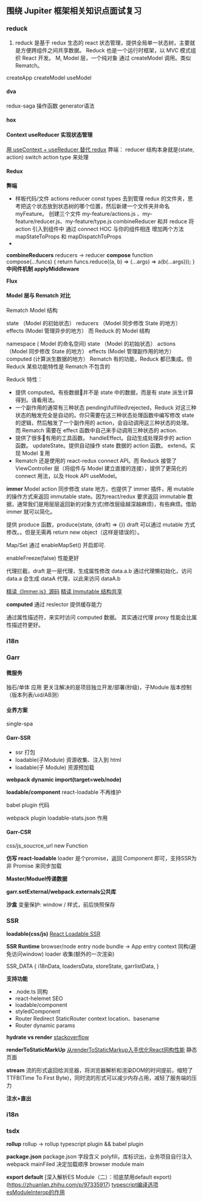 ## 围绕 Jupiter 框架相关知识点面试复习

### reduck
1. reduck 是基于 redux 生态的 react 状态管理，提供全局单一状态树，主要就是方便跨组件之间共享数据。
Reduck 也是一个运行时框架，以 MVC 模式组织 React 开发。
M, Model 层，一个纯对象 通过 createModel 调用。类似 Rematch。

createApp
createModel
useModel

#### dva
redux-saga
操作函数
generator语法

#### hox


#### Context useReducer 实现状态管理
[用 useContext + useReducer 替代 redux](https://juejin.im/post/5ceb37c851882520724c7504)
弊端：
reducer 结构本身就是(state, action) switch action type 来处理

#### Redux
**弊端**
- 样板代码/文件  actions reducer const types
去到管理 redux 的文件夹，思考把这个状态放到状态树的哪个位置，然后新建一个文件夹并命名 myFeature。
创建三个文件 my-feature/actions.js 、my-feature/reducer.js、my-feature/type.js
combineReducer 和并 reduce
将 action 引入到组件中
通过 connect HOC 与你的组件相连
增加两个方法 mapStateToProps 和 mapDispatchToProps
- 

**combineReducers**
reducers -> reducer
**compose**
function compose(...funcs) {
  return funcs.reduce((a, b) => (...args) => a(b(...args)));
}
**中间件机制 applyMiddleware**


**Flux**

#### Model 层与 Rematch 对比
Rematch Model 结构

state （Model 的初始状态）
reducers （Model 同步修改 State 的地方）
effects (Model 管理异步的地方）
而 Reduck 的 Model 结构

namespace ( Model 的命名空间)
state （Model 的初始状态）
actions （Model 同步修改 State 的地方）
effects (Model 管理副作用的地方）
computed (计算派生数据的地方）
Rematch 有的功能，Reduck 都已集成。但 Reduck 某些功能特性是 Rematch 不包含的

Reduck 特性：
- 提供 computed。有些数据并不是 state 中的数据，而是有 state 派生计算得到。请看用法。
- 一个副作用的通常有三种状态 pending\fulfilled\rejected，Reduck 对这三种状态的触发完全是自动的。你只需要在这三种状态处理函数中编写修改 state 的逻辑，然后触发了一个副作用的 action，会自动调用这三种状态的处理。 而 Rematch 需要在 effect 函数中自己来手动调用三种状态的 action.
- 提供了很多有用的工具函数。
handleEffect。自动生成处理异步的 action 函数。
updateState。提供自动操作 state 数据的 action 函数。
extend。实现 Model 复用
- Rematch 还是使用的 react-redux connect API。而 Reduck 接管了 ViewController 层（将组件与 Model 建立直接的连接），提供了更简化的 connect 用法，以及 Hook API useModel。

**immer**
Model action 同步修改 state 地方，也提供了 immer 插件，用 mutable 的操作方式来返回 immutable state。因为react/redux 要求返回 immutable 数据，通常我们是用层层返回新的对象方式(修改层级越深越麻烦)，有些麻烦。借助 immer 就可以简化。

提供 produce 函数，produce(state, (draft) => {}) draft 可以通过 mutable 方式修改。。但是无需再 return new object（这样是错误的）。

Map/Set 通过 enableMapSet() 开启即可.

enableFreeze(false) 性能更好

代理拦截，draft 是一层代理，生成属性修改 data.a.b 通过代理懒初始化，访问 data.a 会生成 dataA 代理，以此来访问 dataA.b

[精读《Immer.js》源码](https://zhuanlan.zhihu.com/p/34691516)
[精读 Immutable 结构共享](https://juejin.im/entry/59b5e4916fb9a00a3b3bd52d)

**computed**
通过 reslector 提供缓存能力

通过属性描述符，来实时访问 computed 数据。
其实通过代理 proxy 性能会比属性描述符更好。

### i18n

### Garr

#### 微服务
独石/单体 应用
更关注解决的是项目独立开发/部署(秒级)，子Module 版本控制（版本列表/uid/AB测）

#### 业界方案
single-spa

#### Garr-SSR
- ssr 打包
- loadable(子Module) 资源收集、注入到 html
- loadable(子 Module) 资源预加载

**webpack dynamic import(target=web/node)**

**loadable/component**
react-loadable 不再维护

babel plugin  代码

webpack plugin 
loadable-stats.json 作用

#### Garr-CSR
css/js_soucrce_url
new Function

**仿写 react-loadable**
loader 是个promise，返回 Component 即可，支持SSR为非 Promise 来同步加载

**Master/Moduel传递数据**

**garr.setExternal/webpack.externals公共库**

**沙盒**
变量保护: window / 样式，前后快照保存


### SSR

**loadable(css/js)**
[React Loadable SSR](https://www.jianshu.com/p/462bb9d1c982)

**SSR Runtime**
browser/node entry
node bundle -> App entry
context 同构(避免访问window)
loader 收集(额外的一次渲染)

SSR_DATA {
  i18nData,
  loadersData,
  storeState,
  garrlistData,
}

**支持功能**
- .node.ts 同构
- react-helemet SEO
- loadable/component
- styledComponent
- Router Redirect
  StaticRouter context
  location、basename
- Router dynamic params

**hydrate vs render**
[stackoverflow](https://stackoverflow.com/questions/46516395/whats-the-difference-between-hydrate-and-render-in-react-16)

**renderToStaticMarkUp**
[从renderToStaticMarkup入手优化React同构性能](https://juejin.im/post/5cc7c12b6fb9a031f525d20c)
静态页面

**stream**
流的形式返回给浏览器，将浏览器解析和渲染DOM的时间提前，缩短了TTFB(Time To First Byte)，同时流的形式可以减少内存占用，减轻了服务端的压力


**注水+直出**


### i18n


### tsdx
**rollup**
rollup -> rollup typescript plugin && babel plugin

**package.json**
package.json 字段含义
polyfill，库标识出，业务项目自行注入
webpack mainFiled 决定加载顺序 browser module main

**export default**
[](https://juejin.im/post/5c4acd646fb9a049b5072f0e)
[深入解析ES Module（二）：彻底禁用default export)(https://zhuanlan.zhihu.com/p/97335917)
[typescript编译选项esModuleInterop的作用](https://blog.csdn.net/juzipidemimi/article/details/103438437)